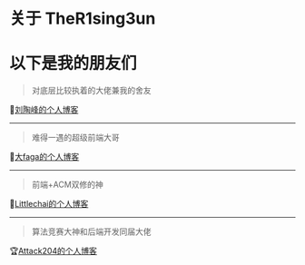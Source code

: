 # 关于 TheR1sing3un


# 以下是我的朋友们

> 对底层比较执着的大佬兼我的舍友

🐧[刘陶峰的个人博客](https://taofengliu.github.io/ "快去看他的高质量文章!")

---

> 难得一遇的超级前端大哥

🍅[大faga的个人博客](https://faga1.xyz/ "来看faga哥写bug")

---

> 前端+ACM双修的神

🔮[Littlechai的个人博客](https://lxy-littlechai.github.io/ "每日一膜lxy")

---

> 算法竞赛大神和后端开发同届大佬

🏆[Attack204的个人博客](http://blog.attack204.com/ "大二就进字节的猛人")






